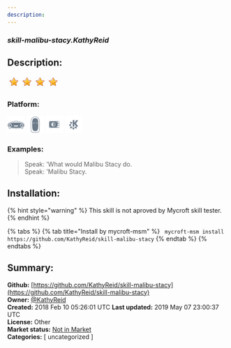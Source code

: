 ```yaml
---
description: 
---
```


### _skill-malibu-stacy.KathyReid_  
## Description:  
  
  
![](../.gitbook/assets/star.png)![](../.gitbook/assets/star.png)![](../.gitbook/assets/star.png)![](../.gitbook/assets/star.png)  
  
### Platform:  
 ![Mark I](../.gitbook/assets/mark-1-icon.png)  ![Mark II](../.gitbook/assets/mark-2-icon.png)  ![Picroft](../.gitbook/assets/picroft-icon.png)  ![plasmoid](../.gitbook/assets/kde.png)   
### Examples:  
> Speak: 'What would Malibu Stacy do.  
> Speak: 'Malibu Stacy.  
  
## Installation:  
{% hint style="warning" %}
This skill is not aproved by Mycroft skill tester.
{% endhint %}
    
{% tabs %}
{% tab title="Install by mycroft-msm" %}
``` mycroft-msm install https://github.com/KathyReid/skill-malibu-stacy```
{% endtab %}
  {% endtabs %}
    
## Summary:  
**Github:** [https://github.com/KathyReid/skill-malibu-stacy](https://github.com/KathyReid/skill-malibu-stacy)  
**Owner:** [@KathyReid](https://github.com/KathyReid)  
**Created:** 2018 Feb 10 05:26:01 UTC  **Last updated:** 2019 May 07 23:00:37 UTC  
**License:** Other  
**Market status:** [Not in Market](https://market.mycroft.ai/skill/)  
**Categories:** [ uncategorized ]   
